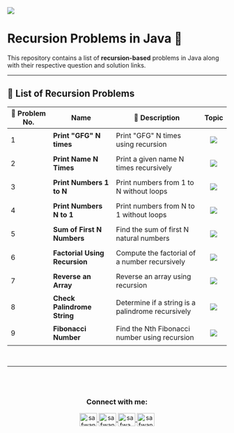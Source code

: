 <img src="https://media2.dev.to/dynamic/image/width=1000,height=420,fit=cover,gravity=auto,format=auto/https%3A%2F%2Fdev-to-uploads.s3.amazonaws.com%2Fuploads%2Farticles%2F6gsw2jl53ye6aabdndqg.png">

# Recursion Problems in Java 🚀

This repository contains a list of **recursion-based** problems in Java along with their respective question and solution links.

---

## 📖 List of Recursion Problems

| 🔢 Problem No. | Name                     | 📖 Description                                  | Topic |
|---------------|--------------------------|----------------------------------------------|---------|
| 1             | **Print "GFG" N times**   | Print "GFG" N times using recursion          | <p align="center"><img src="https://img.shields.io/badge/Recursion-%23FF5733.svg?style=flat" /></p> |
| 2             | **Print Name N Times**    | Print a given name N times recursively       | <p align="center"><img src="https://img.shields.io/badge/Recursion-%23FFC300.svg?style=flat" /></p> |
| 3             | **Print Numbers 1 to N**  | Print numbers from 1 to N without loops      | <p align="center"><img src="https://img.shields.io/badge/Recursion-%23DAF7A6.svg?style=flat" /></p> |
| 4             | **Print Numbers N to 1**  | Print numbers from N to 1 without loops      | <p align="center"><img src="https://img.shields.io/badge/Recursion-%23900C3F.svg?style=flat" /></p> |
| 5             | **Sum of First N Numbers**| Find the sum of first N natural numbers      | <p align="center"><img src="https://img.shields.io/badge/Recursion-%236C757D.svg?style=flat" /></p> |
| 6             | **Factorial Using Recursion** | Compute the factorial of a number recursively | <p align="center"><img src="https://img.shields.io/badge/Recursion-%23C70039.svg?style=flat" /></p> |
| 7             | **Reverse an Array**      | Reverse an array using recursion             | <p align="center"><img src="https://img.shields.io/badge/Recursion-%238C92AC.svg?style=flat" /></p> |
| 8             | **Check Palindrome String** | Determine if a string is a palindrome recursively | <p align="center"><img src="https://img.shields.io/badge/Recursion-%23FFBD69.svg?style=flat" /></p> |
| 9             | **Fibonacci Number**      | Find the Nth Fibonacci number using recursion | <p align="center"><img src="https://img.shields.io/badge/Recursion-%234285F4.svg?style=flat" /></p> |
<br>
<hr/>


<br><br>

<h3 align="center">Connect with me:</h3>
<p align="center">
       <a href="mailto:safwannasir49@gmail.com" target="blank">
        <img align="center" src="https://www.svgrepo.com/show/484206/mail.svg" alt="safwannasir49@gmail.com" height="30" width="40" />
    </a>
    <a href="https://twitter.com/SafwanNasir49" target="blank">
        <img align="center" src="https://raw.githubusercontent.com/rahuldkjain/github-profile-readme-generator/master/src/images/icons/Social/twitter.svg" alt="safwannasir" height="30" width="40" />
    </a>
    <a href="https://linkedin.com/in/safwan-nasir-955745219" target="blank">
        <img align="center" src="https://raw.githubusercontent.com/rahuldkjain/github-profile-readme-generator/master/src/images/icons/Social/linked-in-alt.svg" alt="safwa_nasir" height="30" width="40" />
    </a>
    <a href="https://github.com/safwannasir49" target="blank">
        <img align="center" src="https://raw.githubusercontent.com/rahuldkjain/github-profile-readme-generator/master/src/images/icons/Social/github.svg" alt="safwannasir49" height="30" width="40" />
    </a>
</p>
